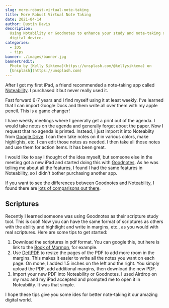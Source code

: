 ```yaml
---
slug: more-robust-virtual-note-taking
title: More Robust Virtual Note Taking
date: 2021-04-14
author: Dustin Davis
description:
  Using Notability or Goodnotes to enhance your study and note-taking on a
  digital device.
categories:
  - iOS
  - tips
banner: ./images/banner.jpg
bannerCredit:
  Photo by [Kelly Sikkema](https://unsplash.com/@kellysikkema) on
  [Unsplash](https://unsplash.com)
---
```


After I got my first iPad, a friend recommended a note-taking app called
[Noteability](https://www.gingerlabs.com/). I purchased it but never really used
it.

Fast forward 6-7 years and I find myself using it at least weekly. I've learned
that I can import Google Docs and them write all over them with my apple pencil.
This is a game changer!

I have weekly meetings where I generally get a print out of the agenda. I would
take notes on the agenda and generally forget about the paper. Now I request
that no agenda is printed. Instead, I just import it into Noteabilty from
[Google Drive](https://drive.google.com). I can then take notes on it in various
colors, make highlights, etc. I can edit those notes as needed. I then take all
those notes and use them for action items. It has been great.

I would like to say I thought of the idea myself, but someone else in the
meeting got a new iPad and started doing this with
[Goodnotes](https://www.goodnotes.com/). As he was telling me about all the
features, I found I had the same features in Noteability, so I didn't bother
purchasing another app.

If you want to see the differences between Goodnotes and Noteability, I found
there are
[lots of comparisons out there](https://www.youtube.com/results?search_query=goodnotes+vs+notability).

## Scriptures

Recently I learned someone was using Goodnotes as their scripture study tool.
This is cool! Now you can have the same format of scriptures as others with the
ability and hightlight and write in margins, etc., as you would with real
scriptures. Here are some tips to get started:

1. Download the scriptures in pdf format. You can google this, but here is link
   to the
   [Book of Mormon](https://media.ldscdn.org/pdf/lds-scriptures/book-of-mormon/book-of-mormon-34406-eng.pdf),
   for example.
2. Use [DeftPDF](https://deftpdf.com/resize-pdf) to resize the pages of the PDF
   to add more room in the margins. This makes it easier to write all the notes
   you want on each page. On mone, I added 1.5 inches on the left and the right.
   You simply upload the PDF, add additional margins, then download the new PDF.
3. Import your new PDF into Noteability or Goodnotes. I used Airdrop on my mac
   and my iPad accepted and prompted me to open it in Noteability. It was that
   simple.

I hope these tips give you some ides for better note-taking it our amazing
digital world.
